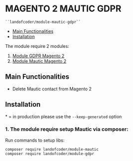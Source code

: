 # MAGENTO 2 MAUTIC GDPR

    ``landofcoder/module-mautic-gdpr``

 - [Main Functionalities](#markdown-header-main-functionalities)
 - [Installation](#markdown-header-installation)

The module require 2 modules:

1. [Module GDPR Magento 2](https://github.com/landofcoder/module-gdpr)
2. [Module Mautic Magento 2](https://github.com/landofcoder/module-magento2-mautic-integration)

## Main Functionalities

- Delete Mautic contact from Magento 2

## Installation
\* = in production please use the `--keep-generated` option

### 1. The module require setup Mautic via composer:
Run commands to setup libs:
```
composer require landofcoder/module-mautic
composer require landofcoder/module-gdpr
```
